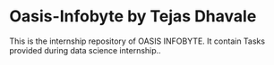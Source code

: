 # Oasis-Infobyte by Tejas Dhavale
This is the internship repository of OASIS INFOBYTE. It contain Tasks provided during data science internship..
